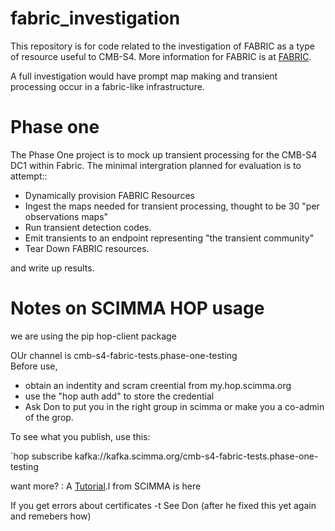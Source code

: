 # fabric_investigation
This repository is for code related to the investigation of FABRIC as a type  of resource useful to CMB-S4.
More information for FABRIC is at [FABRIC](https://fabric-testbed.net).

A full investigation would have prompt map making and transient processing occur in a fabric-like
infrastructure.

Phase one 
=========

The Phase One project is to mock up transient processing for the CMB-S4 DC1 within Fabric. The minimal intergration
planned for evaluation is to attempt::

- Dynamically provision FABRIC Resources
- Ingest the maps needed for transient processing, thought to be 30 "per observations maps"
- Run transient detection codes.
- Emit transients to an endpoint representing "the transient community" 
- Tear Down FABRIC resources.

and write up results.

Notes on SCIMMA HOP usage 
==========================

we are using the pip hop-client package

OUr channel is cmb-s4-fabric-tests.phase-one-testing                                                                                                                    
Before use,                                                                                                                                                            
   - obtain an indentity and scram creential from my.hop.scimma.org                                                                                                    
   - use the "hop auth add" to store the credential                                                                                                                    
   - Ask Don to put you in the right group in scimma or make you a co-admin of the grop.  

To see what you publish,  use this:

`hop subscribe  kafka://kafka.scimma.org/cmb-s4-fabric-tests.phase-one-testing

want  more? : A [Tutorial](https://github.com/scimma/hop-client/wiki/Tutorial%3A-using-hop-client-with-the-SCiMMA-Hopskotch-server).l from SCIMMA is here

If you get errors about certificates
-t  See Don (after he fixed this yet again and remebers how)